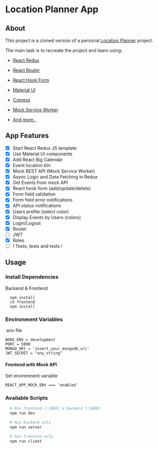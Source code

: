 # Location Planner App

## About

This project is a cloned version of a personal [Location Planner](https://github.com/uoshvis/location-planner) project.

The main task is to recreate the project and learn using:

-   [React Redux](https://react-redux.js.org/)

-   [React Router](https://reactrouter.com/)

-   [React Hook Form](https://react-hook-form.com/)

-   [Material UI](https://mui.com/)

-   [Cypress](https://www.cypress.io/)

-   [Mock Service Worker](https://mswjs.io/docs/getting-started/mocks)

-   [And more..](https://stackoverflow.com/)

## App Features

-   [x] Start React Redux JS template
-   [x] Use Material UI components
-   [x] Add React Big Calendar
-   [x] Event location btn
-   [x] Mock REST API (Mock Service Worker)
-   [x] Async Logic and Data Fetching in Redux
-   [x] Get Events from mock API
-   [x] React hook form (add/update/delete)
-   [x] Form field validation
-   [x] Form field error notifications
-   [x] API status notifications
-   [x] Users profile (select color)
-   [x] Display Events by Users (colors)
-   [x] Login/Logout
-   [x] Router
-   [ ] JWT
-   [x] Roles
-   [ ] ! Tests, tests and tests !

## Usage

### Install Dependencies

Backend & Frontend

```
  npm install
  cd frontend
  npm install
```

### Environment Variables

.env file

```
NODE_ENV = development
PORT = 5000
MONGO_URI = 'insert_your_mongodb_uri'
JWT_SECRET = "any_string"
```

#### Frontend with Mock API

Set environment variable

```
REACT_APP_MOCK_ENV === 'enabled'
```

### Available Scripts

```bash
  # Run frontend (:3000) & backend (:5000)
  npm run dev

  # Run backend only
  npm run server

  # Run frontend only
  npm run client
```
